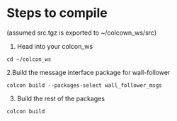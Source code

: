 # Steps to compile
(assumed src.tgz is exported to ~/colcown_ws/src)
1. Head into your colcon_ws
```
cd ~/colcon_ws
```
2.Build the message interface package for wall-follower
```
colcon build --packages-select wall_follower_msgs
```
3. Build the rest of the packages
```
colcon build
```
